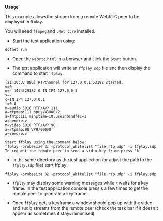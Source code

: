 **Usage**

This example allows the stream from a remote WebRTC peer to be displayed in ffplay.

You will need `ffmpeg` and `.Net Core` installed.

- Start the test application using:

`dotnet run`

-  Open the `webrtc.html` in a browser and click the `Start` button.

 - The test application will write an `ffplay.sdp` file and then display the command to start `ffplay`.

 ````
 [21:20:33 DBG] RTPChannel for 127.0.0.1:63192 started.
v=0
o=- 1474529382 0 IN IP4 127.0.0.1
s=-
c=IN IP4 127.0.0.1
t=0 0
m=audio 5016 RTP/AVP 111
a=rtpmap:111 opus/48000/2
a=fmtp:111 minptime=10;useinbandfec=1
a=sendrecv
m=video 5018 RTP/AVP 98
a=rtpmap:98 VP9/90000
a=sendrecv

Start ffplay using the command below:
ffplay -probesize 32 -protocol_whitelist "file,rtp,udp" -i ffplay.sdp
To request the remote peer to send a video key frame press 'k'
````

 - In the same directory as the test application (or adjust the path to the `ffplay.sdp` file) start ffplay:

 `ffplay -probesize 32 -protocol_whitelist "file,rtp,udp" -i ffplay.sdp`

 - `ffplay` may display some warning messages while it waits for a key frame. In the test application console press `k` a few times to get the remote peer to generate a key frame.

- Once `ffplay` gets a keyframe a window should pop-up with the video and audio streams from the remote peer (check the task bar if it doesn't appear as sometimes it stays minimised).